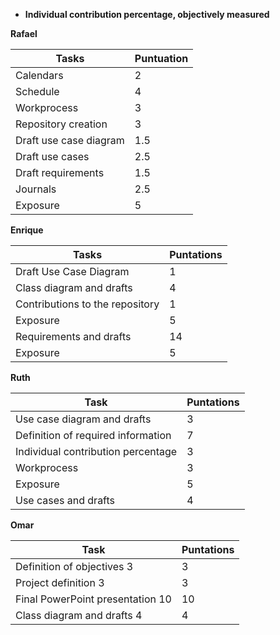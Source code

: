 - **Individual contribution percentage, objectively measured**



**Rafael**

| Tasks                  | Puntuation |
| ---------------------- | ---------- |
| Calendars              | 2          |
| Schedule               | 4          |
| Workprocess            | 3          |
| Repository creation    | 3          |
| Draft use case diagram | 1.5        |
| Draft use cases        | 2.5        |
| Draft requirements     | 1.5        |
| Journals               | 2.5        |
| Exposure               | 5          |





**Enrique**

| Tasks                           | Puntations |
| ------------------------------- | ---------- |
| Draft Use Case Diagram          | 1          |
| Class diagram and drafts        | 4          |
| Contributions to the repository | 1          |
| Exposure                        | 5          |
| Requirements and drafts         | 14         |
| Exposure                        | 5          |

**Ruth**

| Task                               | Puntations |
| ---------------------------------- | ---------- |
| Use case diagram and drafts        | 3          |
| Definition of required information | 7          |
| Individual contribution percentage | 3          |
| Workprocess                        | 3          |
| Exposure                           | 5          |
| Use cases and drafts               | 4          |



**Omar**

| Task                             | Puntations |
| -------------------------------- | ---------- |
| Definition of objectives 3       | 3          |
| Project definition 3             | 3          |
| Final PowerPoint presentation 10 | 10         |
| Class diagram and drafts 4       | 4          |





